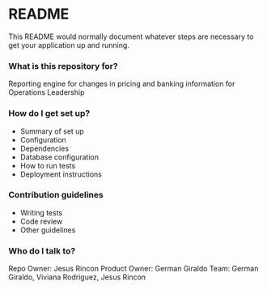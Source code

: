 # README #

This README would normally document whatever steps are necessary to get your application up and running.

### What is this repository for? ###

Reporting engine for changes in pricing and banking information for Operations Leadership

### How do I get set up? ###

* Summary of set up
* Configuration
* Dependencies
* Database configuration
* How to run tests
* Deployment instructions

### Contribution guidelines ###

* Writing tests
* Code review
* Other guidelines

### Who do I talk to? ###

Repo Owner: Jesus Rincon
Product Owner: German Giraldo
Team: German Giraldo, Viviana Rodriguez, Jesus Rincon